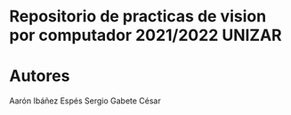 # Repositorio de practicas de vision por computador 2021/2022 UNIZAR 
# Autores
Aarón Ibáñez Espés
Sergio Gabete César
